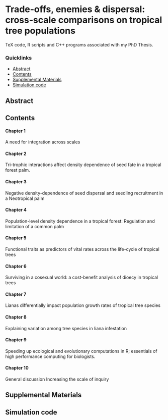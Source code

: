 Trade-offs, enemies & dispersal: cross-scale comparisons on tropical tree populations
=====

TeX code, R scripts and C++ programs associated with my PhD Thesis. 

### Quicklinks

-   [Abstract](#abstract)
-   [Contents](#Supplemental-Materials)
-   [Supplemental Materials](#Supplemental-Materials)
-   [Simulation code](#Simulation-code)
  

## Abstract

## Contents

#### Chapter 1
A need for integration across scales 

#### Chapter 2
Tri-trophic interactions affect density dependence of seed fate in a tropical forest palm. 

#### Chapter 3
Negative density-dependence of seed dispersal and seedling recruitment in a
Neotropical palm

#### Chapter 4
Population-level density dependence in a tropical forest:  Regulation and limitation of a common palm

#### Chapter 5
Functional traits as predictors of vital rates across the life-cycle of tropical trees

#### Chapter 6
Surviving in a cosexual world: a cost-benefit analysis of dioecy in tropical trees

#### Chapter 7
Lianas differentially impact population growth rates of tropical tree species

#### Chapter 8
Explaining variation among tree species in liana infestation 

#### Chapter 9
Speeding up ecological and evolutionary computations in R; essentials of high performance computing for biologists.

#### Chapter 10
General discussion
Increasing the scale of inquiry

## Supplemental Materials

## Simulation code
